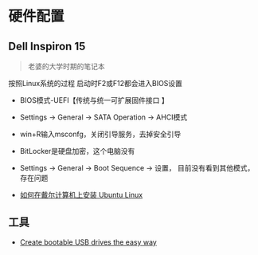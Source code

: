 # 硬件配置

## Dell Inspiron 15
> 老婆的大学时期的笔记本

按照Linux系统的过程
启动时F2或F12都会进入BIOS设置


- BIOS模式-UEFI【传统与统一可扩展固件接口 】
- Settings -> General -> SATA Operation -> AHCI模式
- win+R输入msconfg，关闭引导服务，去掉安全引导
- BitLocker是硬盘加密，这个电脑没有
- Settings -> General -> Boot Sequence -> 设置， 目前没有看到其他模式，存在问题

- [如何在戴尔计算机上安装 Ubuntu Linux ](https://www.dell.com/support/kbdoc/zh-cn/000131655/%E5%A6%82%E4%BD%95-%E5%9C%A8-%E6%88%B4%E5%B0%94-pc-%E4%B8%8A-%E5%AE%89%E8%A3%85-ubuntu-linux)

## 工具

- [Create bootable USB drives the easy way](https://rufus.ie/en/)


